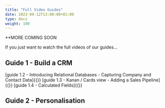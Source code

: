 ```yaml
---
title: "Full Video Guides"
date: 2023-09-12T13:00:00+01:00
type: docs
weight: 100
---
```

**MORE COMING SOON

If you just want to watch the full videos of our guides...


## Guide 1 - Build a CRM
[guide 1.2 - Introducing Relational Databases - Capturing Company and Contact Data]{{<youtube id="2D-33xX8-KI">}}
[guide 1.3 - Kanan / Cards view - Adding a Sales Pipeline]{{<youtube id="lNX73EKtodw">}}
[guide 1.4 - Calculated Fields]{{<youtube id="k74Jh8Jdx60">}}

## Guide 2 - Personalisation








